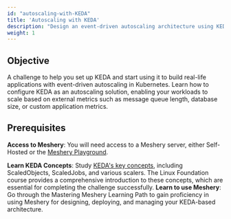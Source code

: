 ```yaml
---
id: "autoscaling-with-KEDA"
title: 'Autoscaling with KEDA'
description: "Design an event-driven autoscaling architecture using KEDA."
weight: 1
---
```


## Objective
A challenge to help you set up KEDA and start using it to build real-life applications with event-driven autoscaling in Kubernetes. Learn how to configure KEDA as an autoscaling solution, enabling your workloads to scale based on external metrics such as message queue length, database size, or custom application metrics.

## Prerequisites

**Access to Meshery**: 
You will need access to a Meshery server, either Self-Hosted or the [Meshery Playground](https://playground.meshery.io/).

**Learn KEDA Concepts**: Study [KEDA's key concepts](https://trainingportal.linuxfoundation.org/learn/course/scaling-cloud-native-applications-with-keda-lfel1014/course-introduction/course-information?page=1), including ScaledObjects, ScaledJobs, and various scalers. The Linux Foundation course provides a comprehensive introduction to these concepts, which are essential for completing the challenge successfully.
**Learn to use Meshery**: Go through the Mastering Meshery Learning Path to gain proficiency in using Meshery for designing, deploying, and managing your KEDA-based architecture.
